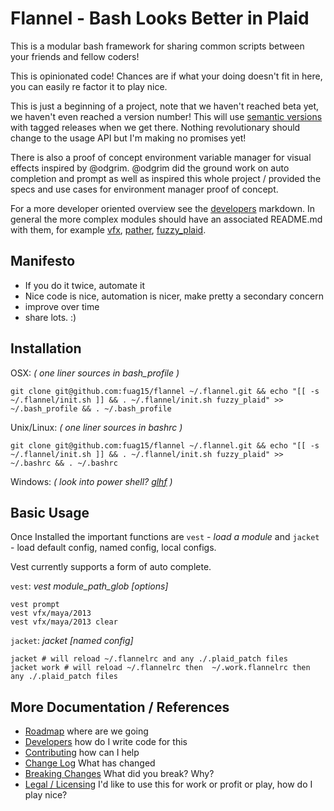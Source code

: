 # Flannel - Bash Looks Better in Plaid

This is a modular bash framework for sharing common scripts between your friends and fellow coders!

This is opinionated code! Chances are if what your doing doesn't fit in here, you can easily re factor it to play nice.

This is just a beginning of a project, note that we haven't reached beta yet, we haven't even reached a version number! This will use [semantic versions][semantic-versioning-org] with tagged releases when we get there. Nothing revolutionary should change to the usage API but I'm making no promises yet!

There is also a proof of concept environment variable manager for visual effects inspired by @odgrim. @odgrim did the ground work on auto completion and prompt as well as inspired this whole project / provided the specs and use cases for environment manager proof of concept.

For a more developer oriented overview see the [developers][developers-md] markdown. In general the more complex modules should have an associated README.md with them, for example [vfx][vfx-readme], [pather][pather-readme], [fuzzy_plaid][fuzzy_plaid-readme].

## Manifesto

- If you do it twice, automate it
- Nice code is nice, automation is nicer, make pretty a secondary concern
- improve over time
- share lots. :)

## Installation

OSX: *( one liner sources in bash_profile )*

    git clone git@github.com:fuag15/flannel ~/.flannel.git && echo "[[ -s ~/.flannel/init.sh ]] && . ~/.flannel/init.sh fuzzy_plaid" >> ~/.bash_profile && . ~/.bash_profile


Unix/Linux: *( one liner sources in bashrc )*

    git clone git@github.com:fuag15/flannel ~/.flannel.git && echo "[[ -s ~/.flannel/init.sh ]] && . ~/.flannel/init.sh fuzzy_plaid" >> ~/.bashrc && . ~/.bashrc

Windows: *( look into power shell? [glhf][msdn-powershell] )*

## Basic Usage

Once Installed the important functions are `vest` - *load a module* and `jacket` - load default config, named config, local configs.

Vest currently supports a form of auto complete.

`vest`: *vest module_path_glob [options]*

    vest prompt
    vest vfx/maya/2013
    vest vfx/maya/2013 clear

`jacket`: *jacket [named config]*

    jacket # will reload ~/.flannelrc and any ./.plaid_patch files
    jacket work # will reload ~/.flannelrc then  ~/.work.flannelrc then any ./.plaid_patch files

## More Documentation / References

- [Roadmap][roadmap-md] where are we going
- [Developers][developers-md] how do I write code for this
- [Contributing][contributing-md] how can I help
- [Change Log][changelog-md] What has changed
- [Breaking Changes][breaking-changes-md] What did you break? Why?
- [Legal / Licensing][legal-licensing-md] I'd like to use this for work or profit or play, how do I play nice?

[msdn-powershell]: http://msdn.microsoft.com/en-us/library/dd835506(v=VS.85).aspx "Microsoft Developer Network"
[semantic-versioning-org]: http://semver.org/ "Semantic Versioning Overview"
[roadmap-md]: http://github.com/fuag15/flannel/blob/master/ROAD_MAP.md "Road Map Markdown"
[developers-md]: http://github.com/fuag15/flannel/blob/master/DEVELOPERS.md "Developers Markdown"
[contributing-md]: http://github.com/fuag15/flannel/blob/master/CONTRIBUTING.md "Contributing Markdown"
[changelog-md]: http://github.com/fuag15/flannel/blob/master/CHANGELOG.md "Changelog Markdown"
[breaking-changes-md]: http://github.com/fuag15/flannel/blob/master/BREAKING_CHANGES.md "Breaking Changes Markdown"
[legal-licensing-md]: http://github.com/fuag15/flannel/blob/master/LEGAL_LICENSING.md "Legal and Licensing information"
[vfx-readme]: http://github.com/fuag15/flannel/blob/master/vfx/README.md "Vfx Documentation"
[fuzzy_plaid-readme]: http://github.com/fuag15/flannel/blob/master/fuzzy_plaid/README.md "Flannel Core Documentation"
[pather-readme]: http://github.com/fuag15/flannel/blob/master/path/README.md "Pather Documentation"
